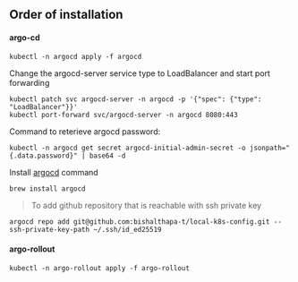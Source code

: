 ## Order of installation 

#### argo-cd

```
kubectl -n argocd apply -f argocd 
```

Change the argocd-server service type to LoadBalancer and start port forwarding
```
kubectl patch svc argocd-server -n argocd -p '{"spec": {"type": "LoadBalancer"}}'
kubectl port-forward svc/argocd-server -n argocd 8080:443
```
Command to reterieve argocd password:
```
kubectl -n argocd get secret argocd-initial-admin-secret -o jsonpath="{.data.password}" | base64 -d
```

Install [argocd](https://argo-cd.readthedocs.io/en/stable/cli_installation) command
```
brew install argocd
```

> To add github repository that is reachable with ssh private key
```
argocd repo add git@github.com:bishalthapa-t/local-k8s-config.git --ssh-private-key-path ~/.ssh/id_ed25519
```

#### argo-rollout

```
kubectl -n argo-rollout apply -f argo-rollout
```

